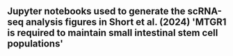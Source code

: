 ## Jupyter notebooks used to generate the scRNA-seq analysis figures in Short et al. (2024) 'MTGR1 is required to maintain small intestinal stem cell populations'
